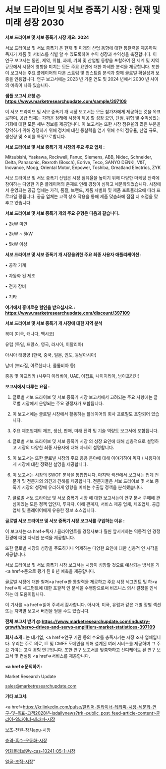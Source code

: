 # 서보 드라이브 및 서보 증폭기 시장 : 현재 및 미래 성장 2030

<strong>서보 드라이브 및 서보 증폭기 시장 개요: 2024</strong>

서보 드라이브 및 서보 증폭기 은 현재 및 미래의 산업 동향에 대한 통찰력을 제공하여 독자가 제품 및 서비스를 식별 할 수 있도록하여 수익 성장과 수익성을 촉진합니다. 이 연구 보고서는 동인, 제약, 위협, 과제, 기회 및 산업별 동향을 포함하여 전 세계 및 지역 규모에서 시장에 영향을 미치는 모든 주요 요인에 대한 자세한 분석을 제공합니다. 또한이 보고서는 주요 플레이어의 다운 스트림 및 업스트림 분석과 함께 글로벌 확실성과 보증을 인용합니다. 연구 보고서에는 2023 년 기준 연도 및 2024 년에서 2030 년 사이의 예측이 나와 있습니다.



<strong>샘플 보고서 요청 @ <a href=https://www.marketresearchupdate.com/sample/397109>https://www.marketresearchupdate.com/sample/397109</a></strong>

이 서보 드라이브 및 서보 증폭기 개 시장 보고서는 모든 참가자에게 제공하는 것을 목표로하며, 공급 업체는 가까운 장래에 시장이 제공 할 성장 요인, 단점, 위협 및 수익성있는 기회에 대한 모든 세부 정보를 제공합니다. 이 보고서는 또한 시장 점유율의 많은 부분을 장악하기 위해 경쟁하기 위해 정치에 대한 통찰력을 얻기 위해 수익 점유율, 산업 규모, 생산량 및 소비를 특징으로합니다.



<strong>서보 드라이브 및 서보 증폭기 개 시장의 주요 주요 업체 :</strong>

Mitsubishi, Yaskawa, Rockwell, Fanuc, Siemens, ABB, Nidec, Schneider, Delta, Panasonic, Rexroth (Bosch), Eorive, Teco, SANYO DENKI, V&T, Inovance, Moog, Oriental Motor, Enpower, Toshiba, Greatland Electrics, ZYK

서보 드라이브 및 서보 증폭기 산업은 시장 점유율을 높이기 위해 다양한 마케팅 전략에 참여하는 다양한 기존 플레이어의 존재로 인해 경쟁이 심하고 세분화되었습니다. 시장에서 운영되는 공급 업체는 가격, 품질, 브랜드, 제품 차별화 및 제품 포트폴리오에 따라 프로파일 링됩니다. 공급 업체는 고객 상호 작용을 통해 제품 맞춤화에 점점 더 초점을 맞추고 있습니다.



<strong>서보 드라이브 및 서보 증폭기 개의 주요 유형은 다음과 같습니다.</strong>

• 2kW 미만

• 2kW ~ 5kW

• 5kW 이상



<strong>서보 드라이브 및 서보 증폭기 개 시장을위한 주요 최종 사용자 애플리케이션 :</strong>

• 공작 기계

• 자동화 된 제조

• 전자 장비

• 기타



<strong>여기에서 흥미로운 할인을 받으십시오.: <a href=https://www.marketresearchupdate.com/discount/397109>https://www.marketresearchupdate.com/discount/397109</a></strong>



<strong>서보 드라이브 및 서보 증폭기 개 시장에 대한 지역 분석</strong>

북미 (미국, 캐나다, 멕시코)

유럽 (독일, 프랑스, 영국, 러시아, 이탈리아)

아시아 태평양 (한국, 중국, 일본, 인도, 동남아시아)

남미 (브라질, 아르헨티나, 콜롬비아 등)

중동 및 아프리카 (사우디 아라비아, UAE, 이집트, 나이지리아, 남아프리카)



<strong>보고서에서 다루는 요점 :</strong>

1. 글로벌 서보 드라이브 및 서보 증폭기 시장 보고서에서 고려되는 주요 사항에는 글로벌 시장에서 운영되는 주요 경쟁자가 포함됩니다.

2. 이 보고서에는 글로벌 시장에서 활동하는 플레이어의 회사 프로필도 포함되어 있습니다.

3. 주요 제조업체의 제조, 생산, 판매, 미래 전략 및 기술 역량도 보고서에 포함됩니다.

4. 글로벌 서보 드라이브 및 서보 증폭기 시장 의 성장 요인에 대해 심층적으로 설명하고 시장의 다양한 최종 사용자에 대해 자세히 설명합니다.

5. 이 보고서는 또한 글로벌 시장의 주요 응용 분야에 대해 이야기하여 독자 / 사용자에게 시장에 대한 정확한 설명을 제공합니다.

6. 이 보고서는 시장의 SWOT 분석을 통합합니다. 마지막 섹션에서 보고서는 업계 전문가 및 전문가의 의견과 견해를 제공합니다. 전문가들은 서보 드라이브 및 서보 증폭기 시장의 성장에 유리하게 영향을 미치는 수출입 정책을 분석했습니다.

7. 글로벌 서보 드라이브 및 서보 증폭기 시장 에 대한 보고서는이 연구 문서 구매에 관심이있는 모든 정책 입안자, 투자자, 이해 관계자, 서비스 제공 업체, 제조업체, 공급 업체 및 플레이어에게 유용한 정보 소스입니다.



<strong>글로벌 서보 드라이브 및 서보 증폭기 시장 보고서를 구입하는 이유 :</strong>

이 보고서는<a href=>독자 / 클</a>라이언트를 경쟁사보다 훨씬 앞서게하는 역동적 인 경쟁 환경에 대한 자세한 분석을 제공합니다.

또한 글로벌 시장의 성장을 주도하거나 억제하는 다양한 요인에 대한 심층적 인 시각을 제공합니다.

서보 드라이브 및 서보 증폭기 시장 보고서는 시장이 성장할 것으로 예상되는 방식을 기<a href=>준으로</a> 평가 된 8 년 예측을 제공합니다.

글로벌 시장에 대한 철저<a href=>한 통찰력</a>을 제공하고 주요 시장 세그먼트 및 하<a href=>위 세그</a>먼트에 대한 포괄적 인 분석을 수행함으로써 비즈니스 의사 결정을 인식하는 데 도움이됩니다.

이 기사를 <a href=>읽어 주</a>셔서 감사합니다. 아시아, 미국, 유럽과 같은 개별 장별 섹션 또는 지역별 보고서 버전을 얻을 수도 있습니다.



<strong>전체 보고서 받기 @ <a href=https://www.marketresearchupdate.com/industry-growth/servo-drives-and-servo-amplifiers-market-statistices-397109>https://www.marketresearchupdate.com/industry-growth/servo-drives-and-servo-amplifiers-market-statistices-397109</a></strong>



<strong>회사 소개 :</strong>
는 대기업, <a href=>연구 기</a>관 등의 수요를 충족시키는 시장 조사 업체입니다. 우리는 주로 의료, IT 및 CMFE 도메인을 위해 설계된 여러 서비스를 제공하며 그 주요 기여는 고객 경험 연구입니다. 또한 연구 보고서를 맞춤화하고 신디케이트 된 연구 보고서 및 컨설팅 <a href=>서비</a>스를 제공합니다.



<strong><a href=>문의하기:</a></strong>

Market Research Update

sales@marketresearchupdate.com



<strong>기타 보고서:</strong>

<a href=https://kr.linkedin.com/pulse/클리어-얼라이너-테라피-시장-세분화-연구-및-목표-고객2028년-isdailynews?trk=public_post_feed-article-content>클리어-얼라이너-테라피-시장</a>

<a href=https://www.linkedin.com/pulse/보조-전원-장치apu-시장-동향-및-성장-전망-trend-tracking-tips-360-analysis/>보조-전원-장치apu-시장</a>

<a href=https://www.linkedin.com/pulse/충격-흡수-운동화-시장-동향-및-성장-전망-market-matrix-musings-analysis-nddnf/>충격-흡수-운동화-시장</a>

<a href=https://www.linkedin.com/pulse/염화몰리브덴v-cas-10241-05-1-시장-동향-및-성장-전망-trendsetters-talk-360-analysis-bcocf/>염화몰리브덴v-cas-10241-05-1-시장</a>

<a href=https://www.linkedin.com/pulse/얼굴-조직-시장-동향-및-성장-전망-trendsetters-talk-360-analysis-bkhif/>얼굴-조직-시장</a>"
